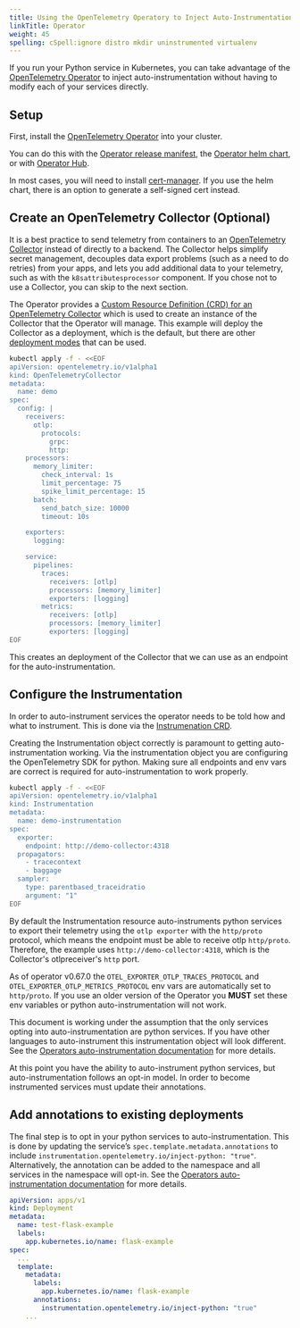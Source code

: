 ```yaml
---
title: Using the OpenTelemetry Operatory to Inject Auto-Instrumentation
linkTitle: Operator
weight: 45
spelling: cSpell:ignore distro mkdir uninstrumented virtualenv
---
```


If you run your Python service in Kubernetes, you can take advantage of the [OpenTelemetry Operator](https://github.com/open-telemetry/opentelemetry-operator) to inject auto-instrumentation without having to modify each of your services directly.

## Setup

First, install the [OpenTelemetry Operator](https://github.com/open-telemetry/opentelemetry-operator) into your cluster.

You can do this with the [Operator release manifest](https://github.com/open-telemetry/opentelemetry-operator#getting-started), the [Operator helm chart](https://github.com/open-telemetry/opentelemetry-helm-charts/tree/main/charts/opentelemetry-operator#opentelemetry-operator-helm-chart), or with [Operator Hub](https://operatorhub.io/operator/opentelemetry-operator).  

In most cases, you will need to install [cert-manager](https://cert-manager.io/docs/installation/). If you use the helm chart, there is an option to generate a self-signed cert instead.

## Create an OpenTelemetry Collector (Optional)

It is a best practice to send telemetry from containers to an [OpenTelemetry Collector](../../../../collector/) instead of directly to a backend.  The Collector helps simplify secret management, decouples data export problems (such as a need to do retries) from your apps, and lets you add additional data to your telemetry, such as with the `k8sattributesprocessor` component. If you chose not to use a Collector, you can skip to the next section.

The Operator provides a [Custom Resource Definition (CRD) for an OpenTelemetry Collector](https://github.com/open-telemetry/opentelemetry-operator/blob/main/docs/api.md#opentelemetrycollector) which is used to create an instance of the Collector that the Operator will manage. This example will deploy the Collector as a deployment, which is the default, but there are other [deployment modes](https://github.com/open-telemetry/opentelemetry-operator#deployment-modes) that can be used.

```bash
kubectl apply -f - <<EOF
apiVersion: opentelemetry.io/v1alpha1
kind: OpenTelemetryCollector
metadata:
  name: demo
spec:
  config: |
    receivers:
      otlp:
        protocols:
          grpc:
          http:
    processors:
      memory_limiter:
        check_interval: 1s
        limit_percentage: 75
        spike_limit_percentage: 15
      batch:
        send_batch_size: 10000
        timeout: 10s

    exporters:
      logging:

    service:
      pipelines:
        traces:
          receivers: [otlp]
          processors: [memory_limiter]
          exporters: [logging]
        metrics:
          receivers: [otlp]
          processors: [memory_limiter]
          exporters: [logging]
EOF
```
This creates an deployment of the Collector that we can use as an endpoint for the auto-instrumentation.

## Configure the Instrumentation

In order to auto-instrument services the operator needs to be told how and what to instrument.  This is done via the [Instrumenation CRD](https://github.com/open-telemetry/opentelemetry-operator/blob/main/docs/api.md#instrumentation).

Creating the Instrumentation object correctly is paramount to getting auto-instrumentation working.  Via the instrumentation object you are  configuring the OpenTelemetry SDK for python. Making sure all endpoints and env vars are correct is required for auto-instrumentation to work properly.


```bash
kubectl apply -f - <<EOF
apiVersion: opentelemetry.io/v1alpha1
kind: Instrumentation
metadata:
  name: demo-instrumentation
spec:
  exporter:
    endpoint: http://demo-collector:4318
  propagators:
    - tracecontext
    - baggage
  sampler:
    type: parentbased_traceidratio
    argument: "1"
EOF
```

By default the Instrumentation resource auto-instruments python services to export their telemetry using the `otlp exporter` with the `http/proto` protocol, which means the endpoint must be able to receive otlp `http/proto`.  Therefore, the example uses `http://demo-collector:4318`, which is the Collector's otlpreceiver's `http` port.

As of operator v0.67.0 the `OTEL_EXPORTER_OTLP_TRACES_PROTOCOL` and `OTEL_EXPORTER_OTLP_METRICS_PROTOCOL` env vars are automatically set to `http/proto`.  If you use an older version of the Operator you **MUST** set these env variables or python auto-instrumentation will not work.

This document is working under the assumption that the only services opting into auto-instrumentation are python services.  If you have other languages to auto-instrument this instrumentation object will look different.  See the [Operators auto-instrumentation documentation](https://github.com/open-telemetry/opentelemetry-operator/blob/main/README.md#opentelemetry-auto-instrumentation-injection) for more details.

At this point you have the ability to auto-instrument python services, but auto-instrumentation follows an opt-in model.  In order to become instrumented services must update their annotations.

## Add annotations to existing deployments

The final step is to opt in your python services to auto-instrumentation.  This is done by updating the service’s `spec.template.metadata.annotations` to include `instrumentation.opentelemetry.io/inject-python: "true"`.  Alternatively, the annotation can be added to the namespace and all services in the namespace will opt-in.   See the [Operators auto-instrumentation documentation](https://github.com/open-telemetry/opentelemetry-operator/blob/main/README.md#opentelemetry-auto-instrumentation-injection) for more details.

```yaml
apiVersion: apps/v1
kind: Deployment
metadata:
  name: test-flask-example
  labels:
    app.kubernetes.io/name: flask-example
spec:
  ...
  template:
    metadata:
      labels:
        app.kubernetes.io/name: flask-example
      annotations:
        instrumentation.opentelemetry.io/inject-python: "true"
    ...
```





